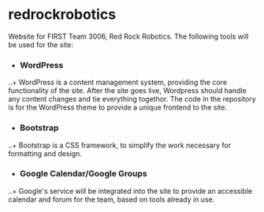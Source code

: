 redrockrobotics
===============

Website for FIRST Team 3006, Red Rock Robotics. The following tools will be used for the site:

+ ### WordPress
..+ WordPress is a content management system, providing the core functionality of the site. After the site goes live, 
Wordpress should handle any content changes and tie everything togethor. The code in the repository is for the WordPress
theme to provide a unique frontend to the site.

+ ### Bootstrap
..+ Bootstrap is a CSS framework, to simplify the work necessary for formatting and design.

+ ### Google Calendar/Google Groups
..+ Google's service will be integrated into the site to provide an accessible calendar and forum for the team, based
on tools already in use.